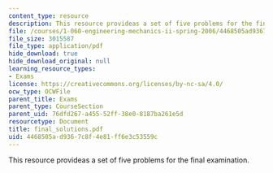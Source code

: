 ```yaml
---
content_type: resource
description: This resource provideas a set of five problems for the final examination.
file: /courses/1-060-engineering-mechanics-ii-spring-2006/4468505ad9367c8f4e81ff6e3c53559c_final_solutions.pdf
file_size: 3015587
file_type: application/pdf
hide_download: true
hide_download_original: null
learning_resource_types:
- Exams
license: https://creativecommons.org/licenses/by-nc-sa/4.0/
ocw_type: OCWFile
parent_title: Exams
parent_type: CourseSection
parent_uid: 76dfd267-a455-52ff-38e0-8187ba261e5d
resourcetype: Document
title: final_solutions.pdf
uid: 4468505a-d936-7c8f-4e81-ff6e3c53559c
---
```

This resource provideas a set of five problems for the final examination.